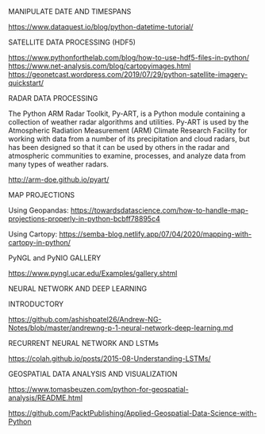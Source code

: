 MANIPULATE DATE AND TIMESPANS

https://www.dataquest.io/blog/python-datetime-tutorial/

SATELLITE DATA PROCESSING (HDF5)

https://www.pythonforthelab.com/blog/how-to-use-hdf5-files-in-python/
https://www.net-analysis.com/blog/cartopyimages.html
https://geonetcast.wordpress.com/2019/07/29/python-satellite-imagery-quickstart/

RADAR DATA PROCESSING

The Python ARM Radar Toolkit, Py-ART, is a Python module containing a collection of weather radar algorithms and utilities. Py-ART 
is used by the Atmospheric Radiation Measurement (ARM) Climate Research Facility for working with data from a number of its precipitation 
and cloud radars, but has been designed so that it can be used by others in the radar and atmospheric communities to examine, processes, 
and analyze data from many types of weather radars.

http://arm-doe.github.io/pyart/

MAP PROJECTIONS

Using Geopandas: https://towardsdatascience.com/how-to-handle-map-projections-properly-in-python-bcbff78895c4

Using Cartopy: https://semba-blog.netlify.app/07/04/2020/mapping-with-cartopy-in-python/

PyNGL and PyNIO GALLERY

https://www.pyngl.ucar.edu/Examples/gallery.shtml

NEURAL NETWORK AND DEEP LEARNING

INTRODUCTORY

https://github.com/ashishpatel26/Andrew-NG-Notes/blob/master/andrewng-p-1-neural-network-deep-learning.md

RECURRENT NEURAL NETWORK AND LSTMs

https://colah.github.io/posts/2015-08-Understanding-LSTMs/

GEOSPATIAL DATA ANALYSIS AND VISUALIZATION

https://www.tomasbeuzen.com/python-for-geospatial-analysis/README.html

https://github.com/PacktPublishing/Applied-Geospatial-Data-Science-with-Python
